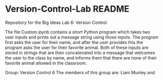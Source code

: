 # Version-Control-Lab README
Repository for the Big Ideas Lab 6: Version Control

The file Custom.ipynb contains a short Python program which takes two user inputs and prints out a message string using those inputs. The program first asks the user for their name, and after the user provides this the program asks the user for their favorite animal. Both of these inputs are stored in strings that are then concatenated into a message that welcomes the user to the class by name, and informs them that there are none of their favorite animal allowed in the classroom. 

Group: Version Control 6
The members of this group are: Liam Munley and 
